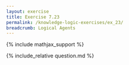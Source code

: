```yaml
---
layout: exercise
title: Exercise 7.23
permalink: /knowledge-logic-exercises/ex_23/
breadcrumb: Logical Agents
---
```


{% include mathjax_support %}

<div><i class="arrow-up loader" data-chapter="knowledge-logic-exercises" data-exercise="ex_23" data-rating="0"></i></div>
{% include_relative question.md %}
